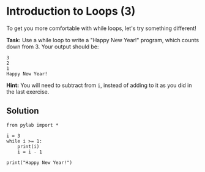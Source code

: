 # Introduction to Loops (3)

To get you more comfortable with while loops, let's try something different!

**Task:** Use a while loop to write a "Happy New Year!" program, which counts down from 3. Your output should be:
```
3
2
1
Happy New Year!
```

**Hint:** You will need to subtract from `i`, instead of adding to it as you did in the last exercise.

## Solution
```
from pylab import *

i = 3
while i >= 1:
    print(i)
    i = i - 1
    
print("Happy New Year!")
```
